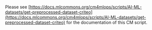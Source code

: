 Please see [https://docs.mlcommons.org/cm4mlops/scripts/AI-ML-datasets/get-preprocessed-dataset-criteo](https://docs.mlcommons.org/cm4mlops/scripts/AI-ML-datasets/get-preprocessed-dataset-criteo) for the documentation of this CM script.
